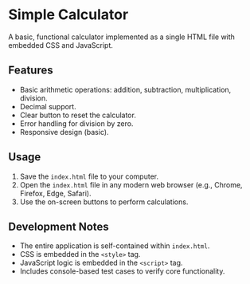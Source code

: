 # Simple Calculator

A basic, functional calculator implemented as a single HTML file with embedded CSS and JavaScript.

## Features

- Basic arithmetic operations: addition, subtraction, multiplication, division.
- Decimal support.
- Clear button to reset the calculator.
- Error handling for division by zero.
- Responsive design (basic).

## Usage

1.  Save the `index.html` file to your computer.
2.  Open the `index.html` file in any modern web browser (e.g., Chrome, Firefox, Edge, Safari).
3.  Use the on-screen buttons to perform calculations.

## Development Notes

- The entire application is self-contained within `index.html`.
- CSS is embedded in the `<style>` tag.
- JavaScript logic is embedded in the `<script>` tag.
- Includes console-based test cases to verify core functionality.
